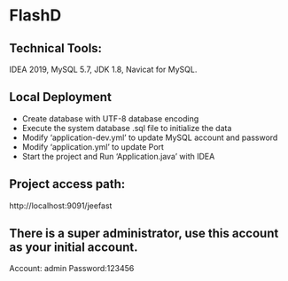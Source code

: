 # FlashD

## Technical Tools: 
IDEA 2019, MySQL 5.7, JDK 1.8, Navicat for MySQL.

## Local Deployment
- Create database with UTF-8 database encoding
- Execute the system database .sql file to initialize the data
- Modify ‘application-dev.yml’ to update MySQL account and password
- Modify ‘application.yml’ to update Port
- Start the project and Run ‘Application.java’ with IDEA

## Project access path:
http://localhost:9091/jeefast

## There is a super administrator, use this account as your initial account.
Account: admin
Password:123456
